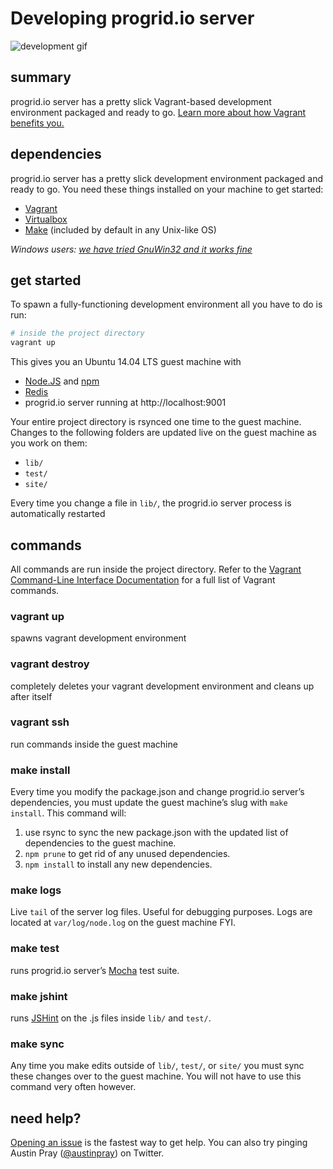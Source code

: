 Developing progrid.io server
===

![development gif][]

## summary
progrid.io server has a pretty slick Vagrant-based development environment
packaged and ready to go. 
[Learn more about how Vagrant benefits you.][Why Vagrant]

## dependencies
progrid.io server has a pretty slick development environment packaged and
ready to go.  You need these things installed on your machine to get started:

  - [Vagrant][]
  - [Virtualbox][]
  - [Make][] (included by default in any Unix-like OS)

_Windows users: [we have tried GnuWin32 and it works fine][Make windows]_

## get started
To spawn a fully-functioning development environment all you have to do is run:

```bash
# inside the project directory
vagrant up
```

This gives you an Ubuntu 14.04 LTS guest machine with 

  - [Node.JS][] and [npm][]
  - [Redis][]
  - progrid.io server running at http://localhost:9001

Your entire project directory is rsynced one time to the guest machine. Changes
to the following folders are updated live on the guest machine as you work on
them:

  - `lib/`
  - `test/`
  - `site/`

Every time you change a file in `lib/`, the progrid.io server process is
automatically restarted

## commands
All commands are run inside the project directory. Refer to the [Vagrant
Command-Line Interface Documentation][Vagrant CLI Docs] for a full list of
Vagrant commands.

### vagrant up
spawns vagrant development environment

### vagrant destroy
completely deletes your vagrant development environment and cleans up after
itself

### vagrant ssh
run commands inside the guest machine 

### make install
Every time you modify the package.json and change progrid.io server’s
dependencies, you must update the guest machine’s slug with `make install`. This
command will: 

  1. use rsync to sync the new package.json with the updated list of
    dependencies to the guest machine.
  2. `npm prune` to get rid of any unused dependencies.
  3. `npm install` to install any new dependencies.

### make logs
Live `tail` of the server log files. Useful for debugging purposes. Logs are
located at `var/log/node.log` on the guest machine FYI.

### make test
runs progrid.io server’s [Mocha][] test suite.

### make jshint
runs [JSHint][] on the .js files inside `lib/` and `test/`.

### make sync
Any time you make edits outside of `lib/`, `test/`, or `site/` you must sync
these changes over to the guest machine. You will not have to use this command
very often however.

## need help?
[Opening an issue][new issue] is the fastest way to get help. You can also try
pinging Austin Pray ([@austinpray][]) on Twitter.

[@austinpray]: https://twitter.com/austinpray
[JSHint]: http://www.jshint.com/
[Make]: http://www.gnu.org/software/make/
[Make windows]: http://gnuwin32.sourceforge.net/packages/make.htm
[Mocha]: http://visionmedia.github.io/mocha/
[Node.JS]: http://nodejs.org/
[Redis]: http://redis.io/
[Vagrant CLI Docs]: http://docs.vagrantup.com/v2/cli/index.html
[Vagrant]: https://docs.vagrantup.com/v2/installation/index.html
[Virtualbox]: https://www.virtualbox.org/wiki/Downloads
[Why Vagrant]: http://docs.vagrantup.com/v2/why-vagrant/index.html
[development gif]: http://i.imgur.com/OnoxXgq.gif
[new issue]: https://github.com/pro-grid/pro-grid/issues/new
[npm]: https://www.npmjs.org/
